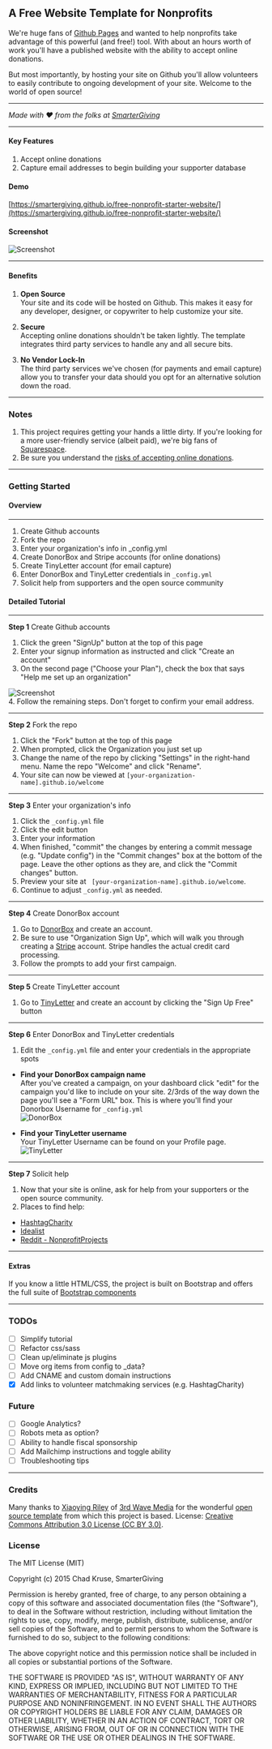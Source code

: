 
## A Free Website Template for Nonprofits  
We're huge fans of [Github Pages](https://pages.github.com/) and wanted to help nonprofits take advantage of this powerful (and free!) tool. With about an hours worth of work you'll have a published website with the ability to accept online donations.

But most importantly, by hosting your site on Github you'll allow volunteers to easily contribute to ongoing development of your site. Welcome to the world of open source!

___
*Made with :heart: from the folks at [SmarterGiving](https://smartergiving.org)*
___

#### Key Features  
1. Accept online donations  
2. Capture email addresses to begin building your supporter database

#### Demo  
[https://smartergiving.github.io/free-nonprofit-starter-website/](https://smartergiving.github.io/free-nonprofit-starter-website/)

#### Screenshot  
![Screenshot](screenshots/screenshot.png?raw=true "Free Nonprofit Starter Template Screenshot")
___
#### Benefits  
1. **Open Source**  
    Your site and its code will be hosted on Github. This makes it easy for any developer, designer, or copywriter to help customize your site.  

2. **Secure**   
    Accepting online donations shouldn't be taken lightly. The template integrates third party services to handle any and all secure bits.  

3. **No Vendor Lock-In**  
    The third party services we've chosen (for payments and email capture) allow you to transfer your data should you opt for an alternative solution down the road.

___
### Notes
1. This project requires getting your hands a little dirty. If you're looking for a more user-friendly service (albeit paid), we're big fans of [Squarespace](https://squarespace.com).
2. Be sure you understand the [risks of accepting online donations](https://donorbox.org/nonprofit-blog/on-fraud-prevention/). 

___

### Getting Started  
#### Overview  
___
1. Create Github accounts
2. Fork the repo
3. Enter your organization's info in _config.yml
4. Create DonorBox and Stripe accounts (for online donations)  
5. Create TinyLetter account (for email capture)  
6. Enter DonorBox and TinyLetter credentials in `_config.yml`
7. Solicit help from supporters and the open source community  

#### Detailed Tutorial
___
**Step 1** Create Github accounts  

1. Click the green "SignUp" button at the top of this page  
2. Enter your signup information as instructed and click "Create an account"  
3. On the second page ("Choose your Plan"), check the box that says "Help me set up an organization"  

  ![Screenshot](screenshots/signup.jpg?raw=true "Free Nonprofit Starter Template Screenshot")  
4. Follow the remaining steps. Don't forget to confirm your email address.  

___
**Step 2** Fork the repo  

1. Click the "Fork" button at the top of this page
2. When prompted, click the Organization you just set up
3. Change the name of the repo by clicking "Settings" in the right-hand menu. Name the repo "Welcome" and click "Rename".
4. Your site can now be viewed at `[your-organization-name].github.io/welcome`
___
**Step 3** Enter your organization's info

1. Click the `_config.yml` file
2. Click the edit button
3. Enter your information
4. When finished, "commit" the changes by entering a commit message (e.g. "Update config") in the "Commit changes" box at the bottom of the page. Leave the other options as they are, and click the "Commit changes" button.
5. Preview your site at ` [your-organization-name].github.io/welcome`.
6. Continue to adjust `_config.yml` as needed.

___
**Step 4** Create DonorBox account

1. Go to [DonorBox](https://donorbox.org/orgs/new) and create an account.  
2. Be sure to use "Organization Sign Up", which will walk you through creating a [Stripe](https://stripe.com/gallery) account. Stripe handles the actual credit card processing.  
3. Follow the prompts to add your first campaign.
___
**Step 5** Create TinyLetter account  

1. Go to [TinyLetter](http://tinyletter.com/) and create an account by clicking the "Sign Up Free" button  
___
**Step 6** Enter DonorBox and TinyLetter credentials  

1. Edit the `_config.yml` file and enter your credentials in the appropriate spots

  + **Find your DonorBox campaign name**  
After you've created a campaign, on your dashboard click "edit" for the campaign you'd like to include on your site. 2/3rds of the way down the page you'll see a "Form URL" box. This is where you'll find your Donorbox Username for `_config.yml`  
![DonorBox](screenshots/donorbox.jpg?raw=true "DonorBox")   

  + **Find your TinyLetter username**  
Your TinyLetter Username can be found on your Profile page.  
![TinyLetter](screenshots/tinyletter.jpg?raw=true "TinyLetter")
___
**Step 7** Solicit help  

1. Now that your site is online, ask for help from your supporters or the open source community.
2. Places to find help:
  * [HashtagCharity](https://hashtagcharity.org/charities)  
  * [Idealist](http://www.idealist.org/add-org)  
  * [Reddit - NonprofitProjects](https://www.reddit.com/r/nonprofitprojects)  

___
#### Extras  
If you know a little HTML/CSS, the project is built on Bootstrap and offers the full suite of [Bootstrap components](https://smartergiving.github.io/free-nonprofit-starter-website/components-bootstrap.html)
___


### TODOs
- [ ] Simplify tutorial
- [ ] Refactor css/sass
- [ ] Clean up/eliminate js plugins
- [ ] Move org items from config to _data?
- [ ] Add CNAME and custom domain instructions
- [x] Add links to volunteer matchmaking services (e.g. HashtagCharity)

### Future
- [ ] Google Analytics?
- [ ] Robots meta as option?
- [ ] Ability to handle fiscal sponsorship
- [ ] Add Mailchimp instructions and toggle ability
- [ ] Troubleshooting tips

___

### Credits  
Many thanks to [Xiaoying Riley](https://www.linkedin.com/in/xiaoying) of [3rd Wave Media](http://themes.3rdwavemedia.com/) for the wonderful [open source template](http://themes.3rdwavemedia.com/website-templates/devaid-free-bootstrap-theme-developers/) from which this project is based. License: [Creative Commons Attribution 3.0 License (CC BY 3.0)](http://creativecommons.org/licenses/by/3.0/).

### License

The MIT License (MIT)

Copyright (c) 2015 Chad Kruse, SmarterGiving

Permission is hereby granted, free of charge, to any person obtaining a copy
of this software and associated documentation files (the "Software"), to deal
in the Software without restriction, including without limitation the rights
to use, copy, modify, merge, publish, distribute, sublicense, and/or sell
copies of the Software, and to permit persons to whom the Software is
furnished to do so, subject to the following conditions:

The above copyright notice and this permission notice shall be included in all
copies or substantial portions of the Software.

THE SOFTWARE IS PROVIDED "AS IS", WITHOUT WARRANTY OF ANY KIND, EXPRESS OR
IMPLIED, INCLUDING BUT NOT LIMITED TO THE WARRANTIES OF MERCHANTABILITY,
FITNESS FOR A PARTICULAR PURPOSE AND NONINFRINGEMENT. IN NO EVENT SHALL THE
AUTHORS OR COPYRIGHT HOLDERS BE LIABLE FOR ANY CLAIM, DAMAGES OR OTHER
LIABILITY, WHETHER IN AN ACTION OF CONTRACT, TORT OR OTHERWISE, ARISING FROM,
OUT OF OR IN CONNECTION WITH THE SOFTWARE OR THE USE OR OTHER DEALINGS IN THE
SOFTWARE.
